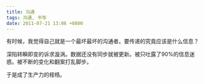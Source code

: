 ```yaml
---
title: 沟通
tags: 沟通, 书写
date: 2011-07-21 13:06 +0800
---
```



有时候，我觉得自己就是一个最坏最坏的沟通者。要传递的究竟应该是什么信息？

深陷转瞬即变的诉求漩涡。数据还没有同步就被更新。被只吐露了90%的信息迷惑。被不断的变化和翻案打乱脚步。

于是成了生产力的桎梏。

